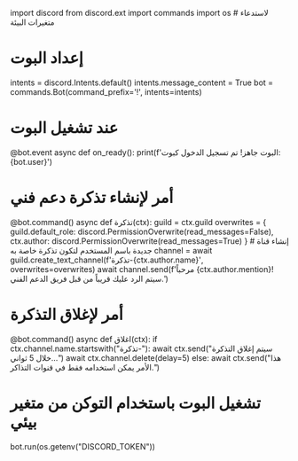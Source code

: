 import discord
from discord.ext import commands
import os  # لاستدعاء متغيرات البيئة

# إعداد البوت
intents = discord.Intents.default()
intents.message_content = True
bot = commands.Bot(command_prefix='!', intents=intents)

# عند تشغيل البوت
@bot.event
async def on_ready():
    print(f'البوت جاهز! تم تسجيل الدخول كبوت: {bot.user}')

# أمر لإنشاء تذكرة دعم فني
@bot.command()
async def تذكرة(ctx):
    guild = ctx.guild
    overwrites = {
        guild.default_role: discord.PermissionOverwrite(read_messages=False),
        ctx.author: discord.PermissionOverwrite(read_messages=True)
    }
    # إنشاء قناة جديدة باسم المستخدم لتكون تذكرة خاصة به
    channel = await guild.create_text_channel(f'تذكرة-{ctx.author.name}', overwrites=overwrites)
    await channel.send(f'مرحباً {ctx.author.mention}! سيتم الرد عليك قريباً من قبل فريق الدعم الفني.')

# أمر لإغلاق التذكرة
@bot.command()
async def اغلاق(ctx):
    if ctx.channel.name.startswith("تذكرة-"):
        await ctx.send("سيتم إغلاق التذكرة خلال 5 ثواني...")
        await ctx.channel.delete(delay=5)
    else:
        await ctx.send("هذا الأمر يمكن استخدامه فقط في قنوات التذاكر.")

# تشغيل البوت باستخدام التوكن من متغير بيئي
bot.run(os.getenv("DISCORD_TOKEN"))

